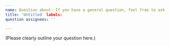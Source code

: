 ```yaml
---
name: Question about: If you have a general question, feel free to ask it using this template.
title: 'Untitled' labels:
question assignees: ''

---
```


(Please clearly outline your question here.)
